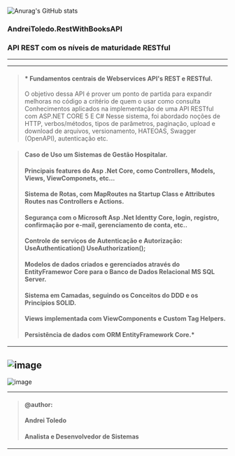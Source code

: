 ![Anurag's GitHub stats](https://github-readme-stats.vercel.app/api?username=andreitoledo&&hide=contribs,issues,prs&show_icons=true&theme=dark)

### AndreiToledo.RestWithBooksAPI
### API REST com os níveis de maturidade RESTful
---
---
> #### * Fundamentos centrais de Webservices API's REST e RESTful.
> O objetivo dessa API é prover um ponto de partida para expandir melhoras no código a critério de quem o usar como consulta
> Conhecimentos aplicados na implementação de uma API RESTful com ASP.NET CORE 5 E C#
> Nesse sistema, foi abordado noções de HTTP, verbos/métodos, tipos de parâmetros, paginação, upload e download de arquivos,
> versionamento, HATEOAS, Swagger (OpenAPI), autenticação etc.

> #### Caso de Uso um Sistemas de Gestão Hospitalar.
> #### Principais features do Asp .Net Core, como Controllers, Models, Views, ViewComponets, etc...
> #### Sistema de Rotas, com MapRoutes na Startup Class e Attributes Routes nas Controllers e Actions.
> #### Segurança com o Microsoft Asp .Net Identty Core, login, registro, confirmação por e-mail, gerenciamento de conta, etc.. 
> #### Controle de serviços de Autenticação e Autorização: UseAuthentication() UseAuthorization();
> #### Modelos de dados criados e gerenciados através do EntityFramewor Core para o Banco de Dados Relacional MS SQL Server.
> #### Sistema em Camadas, seguindo os Conceitos do DDD e os Princípios SOLID.
> #### Views implementada com ViewComponents e Custom Tag Helpers.
> #### Persistência de dados com ORM EntityFramework Core.*
---
![image](https://github.com/andreitoledo/AndreiToledo.RestWithBooksAPI/assets/16118637/0b50fdb2-74d2-4f86-8f27-7512d9fe475c)
---
![image](https://github.com/andreitoledo/AndreiToledo.RestWithBooksAPI/assets/16118637/f7a5e93d-7ec2-463d-9b9b-b585ee55b952)

----
>#### @author:                             
>#### Andrei Toledo                        
>#### Analista e Desenvolvedor de Sistemas 
----
